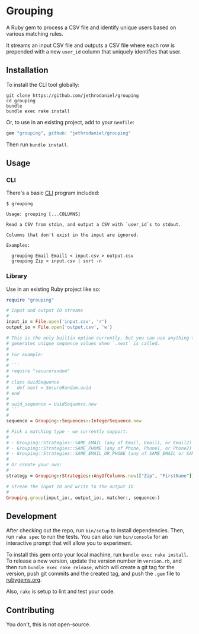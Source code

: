 # Grouping

A Ruby gem to process a CSV file and identify unique users based on various matching rules.

It streams an input CSV file and outputs a CSV file where each row is prepended with a new `user_id` column that uniquely identifies that user.

## Installation

To install the CLI tool globally:

```shell
git clone https://github.com/jethrodaniel/grouping
cd grouping
bundle
bundle exec rake install
```

Or, to use in an existing project, add to your `Gemfile`:

```ruby
gem "grouping", github: "jethrodaniel/grouping"
```

Then run `bundle install`.

## Usage

### CLI

There's a basic [CLI](exe/grouping) program included:

```
$ grouping

Usage: grouping [...COLUMNS]

Read a CSV from stdin, and output a CSV with `user_id`s to stdout.

Columns that don't exist in the input are ignored.

Examples:

  grouping Email Email1 < input.csv > output.csv
  grouping Zip < input.csv | sort -n
```

### Library

Use in an existing Ruby project like so:

```ruby
require "grouping"

# Input and output IO streams
#
input_io = File.open('input.csv', 'r')
output_io = File.open('output.csv', 'w')

# This is the only builtin option currently, but you can use anything that
# generates unique sequence values when `.next` is called.
#
# For example:
#
# ```
# require "securerandom"
#
# class UuidSequence
#   def next = SecureRandom.uuid
# end
#
# uuid_sequence = UuidSequence.new
# ```
#
sequence = Grouping::Sequences::IntegerSequence.new

# Pick a matching type - we currently support:
#
# - Grouping::Strategies::SAME_EMAIL (any of Email, Email1, or Email2)
# - Grouping::Strategies::SAME_PHONE (any of Phone, Phone1, or Phone2)
# - Grouping::Strategies::SAME_EMAIL_OR_PHONE (any of SAME_EMAIL or SAME_PHONE)
#
# Or create your own:
#
strategy = Grouping::Strategies::AnyOfColumns.new(["Zip", "FirstName"])

# Stream the input IO and write to the output IO
#
Grouping.group(input_io:, output_io:, matcher:, sequence:)
```

## Development

After checking out the repo, run `bin/setup` to install dependencies. Then, run `rake spec` to run the tests. You can also run `bin/console` for an interactive prompt that will allow you to experiment.

To install this gem onto your local machine, run `bundle exec rake install`. To release a new version, update the version number in `version.rb`, and then run `bundle exec rake release`, which will create a git tag for the version, push git commits and the created tag, and push the `.gem` file to [rubygems.org](https://rubygems.org).

Also, `rake` is setup to lint and test your code.

## Contributing

You don't, this is not open-source.
